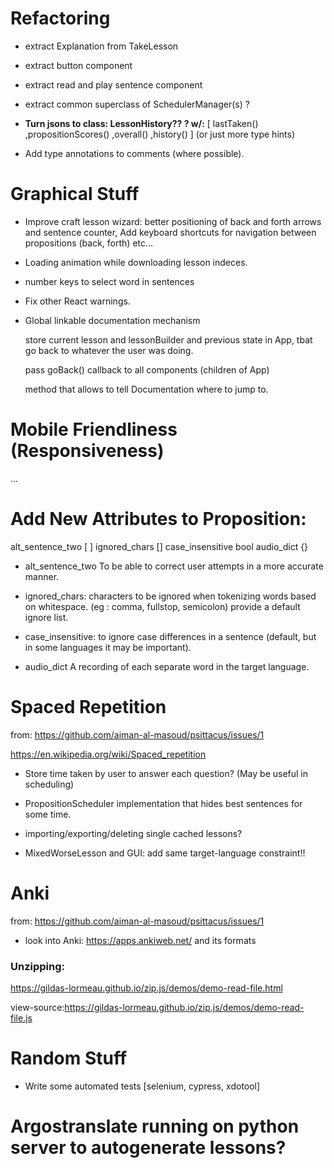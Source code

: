 # Refactoring

* extract Explanation from TakeLesson
* extract button component 
* extract read and play sentence component
* extract common superclass of SchedulerManager(s) ?

* **Turn jsons to class: LessonHistory?? ? w/:** 
[ lastTaken() ,propositionScores() ,overall() ,history() ]
(or just more type hints)

* Add type annotations to comments (where possible).


# Graphical Stuff

* Improve craft lesson wizard: better positioning of back and forth arrows and sentence counter, Add keyboard shortcuts for navigation between propositions (back, forth) etc...

* Loading animation while downloading lesson indeces.

* number keys to select word in sentences 

* Fix other React warnings.

* Global linkable documentation mechanism 
    
    store current lesson and lessonBuilder and previous state in App, tbat go back to whatever the user was doing.

    pass goBack() callback to all components (children of App)

    method that allows to tell Documentation where to 
    jump to.


# Mobile Friendliness (Responsiveness)
...

# Add New Attributes to Proposition:

alt_sentence_two [ ]
ignored_chars []
case_insensitive bool
audio_dict {}

* alt_sentence_two
To be able to correct user attempts in a more accurate manner.

* ignored_chars:
characters to be ignored when tokenizing words based on whitespace. (eg : comma, fullstop, semicolon)
provide a default ignore list.

* case_insensitive: to ignore case differences in a sentence (default, but in some languages it may be important).

* audio_dict
A recording of each separate word in the target language.


# Spaced Repetition

from: https://github.com/aiman-al-masoud/psittacus/issues/1

https://en.wikipedia.org/wiki/Spaced_repetition

* Store time taken by user to answer each question? (May be useful in scheduling)

* PropositionScheduler implementation that hides best sentences for some time.

* importing/exporting/deleting single cached lessons?

* MixedWorseLesson and GUI: add same target-language constraint!!

# Anki

from: https://github.com/aiman-al-masoud/psittacus/issues/1

* look into Anki: https://apps.ankiweb.net/ and its formats

### Unzipping:

https://gildas-lormeau.github.io/zip.js/demos/demo-read-file.html

view-source:https://gildas-lormeau.github.io/zip.js/demos/demo-read-file.js

# Random Stuff

* Write some automated tests
[selenium, cypress, xdotool]

# Argostranslate running on python server to autogenerate lessons?